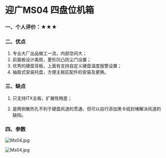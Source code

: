 # 迎广MS04 四盘位机箱

### 一、个人评价：★★★

### 二、优点

1. 专业大厂出品做工一流，内部空间大；
2. 前面板设计美观，菱形凹凸防尘门设置；
3. 优秀的硬盘背板，上面有支持自定义硬盘温度报警设置；
4. 抽取式安装托盘，方便主板区配件的安装及更换。

### 三、缺点

1. 只支持ITX主板，扩展性稍差；

2. 是两侧散热孔不利于硬盘风道的贯通，但可以自行添加黑卡纸封堵解决风道的缺陷。

### 四、参数

![Ms04.jpg](https://pic.nas-u.top/2232550571.png)

![Ms04.jpg](https://pic.nas-u.top/754964915.jpg)